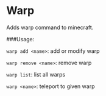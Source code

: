 # Warp
Adds warp command to minecraft.

###Usage:

`warp add <name>`: add or modify warp

`warp remove <name>`: remove warp

`warp list`: list all warps

`warp <name>`: teleport to given warp

